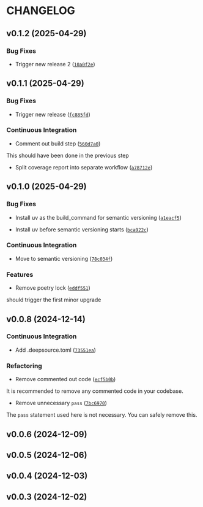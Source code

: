 # CHANGELOG


## v0.1.2 (2025-04-29)

### Bug Fixes

- Trigger new release 2
  ([`10a0f2e`](https://github.com/arunoruto/RefIdxDB/commit/10a0f2e292be8572b73394b7672cb3c07c69bd34))


## v0.1.1 (2025-04-29)

### Bug Fixes

- Trigger new release
  ([`fc885fd`](https://github.com/arunoruto/RefIdxDB/commit/fc885fd3de91261a0c2304930944fa26b6790cfe))

### Continuous Integration

- Comment out build step
  ([`560d7a0`](https://github.com/arunoruto/RefIdxDB/commit/560d7a0b3b50b9f9cde4aead3b6cf03cd7ceb877))

This should have been done in the previous step

- Split coverage report into separate workflow
  ([`a78712e`](https://github.com/arunoruto/RefIdxDB/commit/a78712e78aca574e5b6fd695b28e3ac80646f117))


## v0.1.0 (2025-04-29)

### Bug Fixes

- Install uv as the build_command for semantic versioning
  ([`a1eacf5`](https://github.com/arunoruto/RefIdxDB/commit/a1eacf529d924ee7084fa148066978394346baf9))

- Install uv before semantic versioning starts
  ([`bca922c`](https://github.com/arunoruto/RefIdxDB/commit/bca922cc619db7d9ce2146e024e9f76ad9dada53))

### Continuous Integration

- Move to semantic versioning
  ([`78c034f`](https://github.com/arunoruto/RefIdxDB/commit/78c034f3e3c44bc04b2c295b6af537dd09648340))

### Features

- Remove poetry lock
  ([`eddf551`](https://github.com/arunoruto/RefIdxDB/commit/eddf551a6d55d1034679f608b52707b3e0b69768))

should trigger the first minor upgrade


## v0.0.8 (2024-12-14)

### Continuous Integration

- Add .deepsource.toml
  ([`73551ea`](https://github.com/arunoruto/RefIdxDB/commit/73551eafab74edac660426e91bddf1b5350ecc55))

### Refactoring

- Remove commented out code
  ([`ecf5b0b`](https://github.com/arunoruto/RefIdxDB/commit/ecf5b0bdc55705c93e6d1f4b94ae5c71afa64e80))

It is recommended to remove any commented code in your codebase.

- Remove unnecessary `pass`
  ([`7bc6970`](https://github.com/arunoruto/RefIdxDB/commit/7bc6970418834097b1851666257bb6da756c59ad))

The `pass` statement used here is not necessary. You can safely remove this.


## v0.0.6 (2024-12-09)


## v0.0.5 (2024-12-06)


## v0.0.4 (2024-12-03)


## v0.0.3 (2024-12-02)
